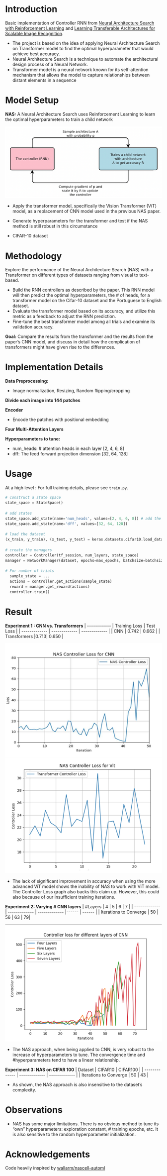 # Introduction

Basic implementation of Controller RNN from [Neural Architecture Search with Reinforcement Learning](https://arxiv.org/abs/1611.01578) and [Learning Transferable Architectures for Scalable Image Recognition](https://arxiv.org/abs/1707.07012).

- The project is based on the idea of applying Neural Architecture Search on Transformer model to find the optimal hyperparameter that would achieve best accuracy. 
- Neural Architecture Search is a technique to automate the architectural design process of a Neural Network.
- Transformer model is a neural network known for its self-attention mechanism that allows the model to capture relationships between distant elements in a sequence

# Model Setup
**NAS:**
A Neural Architecture Search uses Reinforcement Learning to learn the optimal hyperparameters to train a child network 

<img src="https://github.com/peterzrz/NAS_Transformer/blob/master/images/img1.png">

- Apply the transformer model, specifically the Vision Transformer (ViT) model, as a replacement of CNN model used in the previous NAS paper.

- Generate hyperparameters for the transformer and test if the NAS method is still robust in this circumstance

- CIFAR-10 dataset

# Methodology
Explore the performance of the Neural Architecture Search (NAS) with a Transformer on different types of datasets ranging from visual to text-based. 

- Build the RNN controllers as described by the paper. This RNN model will then predict the optimal hyperparameters, the # of heads, for a transformer model on the Cifar-10 dataset and the Portuguese to English dataset. 
- Evaluate the transformer model based on its accuracy, and utilize this metric as a feedback to adjust the RNN prediction. 
- Fine-tune the best transformer model among all trials and examine its validation accuracy. 

**Goal:** Compare the results from the transformer and the results from the paper’s CNN model, and discuss in detail how the complication of transformers might have given rise to the differences.

# Implementation Details
**Data Preprocessing:**
- Image normalization, Resizing, Random flipping/cropping
  
**Divide each image into 144 patches**

**Encoder**
- Encode the patches with positional embedding
  
**Four Multi-Attention Layers**
  
**Hyperparameters to tune:**
- num_heads: # attention heads in each layer [2, 4, 6, 8]
- dff: The feed forward projection dimension [32, 64, 128]


# Usage
At a high level : For full training details, please see `train.py`.
```python
# construct a state space
state_space = StateSpace()

# add states
state_space.add_state(name='num_heads', values=[2, 4, 6, 8]) # add the activation tuning
state_space.add_state(name='dff', values=[32, 64, 128])

# load the dataset
(x_train, y_train), (x_test, y_test) = keras.datasets.cifar10.load_data()

# create the managers
controller = Controller(tf_session, num_layers, state_space)
manager = NetworkManager(dataset, epochs=max_epochs, batchsize=batchsize)

# For number of trials
  sample_state = ...
  actions = controller.get_actions(sample_state)
  reward = manager.get_reward(actions)
  controller.train()
```

# Result

**Experiment 1 : CNN vs. Transformers**
| ------------  | Training Loss | Test Loss    |
| ------------- | ------------- | ------------- | 
| CNN | 0.742 | 0.662 |
| Transformers |0.713| 0.650 |

<img src="https://github.com/peterzrz/NAS_Transformer/blob/master/images/img2.png">

<img src="https://github.com/peterzrz/NAS_Transformer/blob/master/images/img3.png">

- The lack of significant improvement in accuracy when using the more advanced ViT model shows the inability of NAS to work with ViT model. The Controller Loss graph also backs this claim up. However, this could also because of our insufficient training iterations.


**Experiment 2: Varying # CNN layers**
| #Layers  | 4 | 5  | 6 |  7 |
| ------------- | ------------- | ------------- |------ | ------ |
| Iterations to Converge | 50 | 56 | 63 | 79|

<img src="https://github.com/peterzrz/NAS_Transformer/blob/master/images/img4.png">

- The NAS approach, when being applied to CNN, is very robust to the increase of hyperparameters to tune. The convergence time and #hyperparameters tend to have a linear relationship.
  
**Experiment 3: NAS on CIFAR 100**
| Dataset  | CIFAR10 | CIFAR100  |
| ------------- | ------------- | ------------- |
| Iterations to Converge | 50 | 43 |

- As shown, the NAS approach is also insensitive to the dataset’s complexity.

# Observations

- NAS has some major limitations. There is no obvious method to tune its “own” hyperparameters: exploration constant, # training epochs, etc. It is also sensitive to the random hyperparameter initialization.

# Acknowledgements
Code heavily inspired by [wallarm/nascell-automl](https://github.com/wallarm/nascell-automl)
